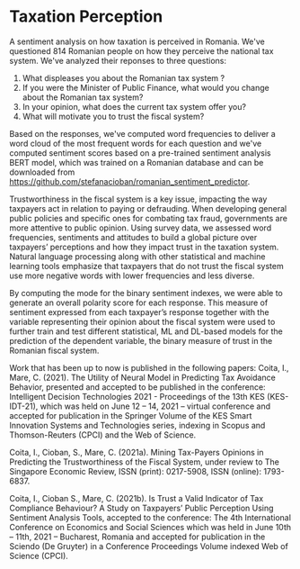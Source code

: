 # Taxation Perception
A sentiment analysis on how taxation is perceived in Romania.
We've questioned 814 Romanian people on how they perceive the national tax system. We've analyzed their reponses to
three questions:
1. What displeases you about the Romanian tax system ?
2. If you were the Minister of Public Finance, what would you change about the Romanian tax system? 
3. In your opinion, what does the current tax system offer you?  
4. What will motivate you to trust the fiscal system?

Based on the responses, we've computed word frequencies to deliver a word cloud of the most frequent words for each
question and we've computed sentiment scores based on a pre-trained sentiment analysis BERT model, which was trained on
a Romanian database and can be downloaded from https://github.com/stefanacioban/romanian_sentiment_predictor.

Trustworthiness in the fiscal system is a key issue, impacting the way taxpayers act in relation to paying or defrauding. When developing general public policies and specific ones for combating tax fraud, governments are more attentive to public opinion. Using survey data, we assessed word frequencies, sentiments and attitudes to build a global picture over taxpayers’ perceptions and how they impact trust in the taxation system. Natural language processing along with other statistical and machine learning tools emphasize that taxpayers that do not trust the fiscal system use more negative words with lower frequencies and less diverse.

By computing the mode for the binary sentiment indexes, we were able to generate an overall polarity score for each response. This measure of sentiment expressed from each taxpayer’s response together with the variable representing their opinion about the fiscal system were used to further train and test different statistical, ML and DL-based models for the prediction of the dependent variable, the binary measure of trust in the Romanian fiscal system.

Work that has been up to now is published in the following papers:
Coita, I., Mare, C. (2021). The Utility of Neural Model in Predicting Tax Avoidance Behavior, presented and accepted to be published in the conference: Intelligent Decision Technologies 2021 - Proceedings of the 13th KES (KES-IDT-21), which was held on June 12 – 14, 2021 – virtual conference and accepted for publication in the Springer Volume of the KES Smart Innovation Systems and Technologies series, indexing in Scopus and Thomson-Reuters (CPCI) and the Web of Science.

Coita, I., Cioban, S., Mare, C. (2021a). Mining Tax-Payers Opinions in Predicting the Trustworthiness of the Fiscal System, under review to The Singapore Economic Review, ISSN (print): 0217-5908, ISSN (online): 1793-6837.

Coita, I., Cioban S., Mare, C. (2021b). Is Trust a Valid Indicator of Tax Compliance Behaviour? A Study on Taxpayers’ Public Perception Using Sentiment Analysis Tools, accepted to the conference: The 4th International Conference on Economics and Social Sciences which was held in June 10th – 11th, 2021 – Bucharest, Romania and accepted for publication in the Sciendo (De Gruyter) in a Conference Proceedings Volume indexed Web of Science (CPCI).



